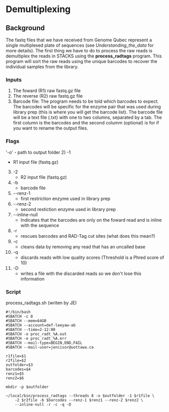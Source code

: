 # Demultiplexing  
  
## Background  
  
The fastq files that we have received from Genome Qubec represent a single multiplexed plate of sequences (see *Understanding_the_data* for more details). The first thing we have to do to process the raw reads is demultiplex the reads in STACKS using the **process_radtags** program. This program will sort the raw reads using the unique barcodes to recover the individual samples from the library.   
  
### Inputs   
1) The foward (R1) raw fastq.gz file
2) The reverse (R2) raw fastq.gz file
3) Barcode file: The program needs to be told which barcodes to expect. The barcodes will be specific for the enzyme pair that was used during library prep (this is where you will get the barcode list). The barcode file will be a text file (.txt) with one to two columns, separated by a tab. The first column is the barcodes and the second columm (optional) is for if you want to rename the output files.
  
### Flags  
'-o'    - path to output folder
2) -1
   - R1 input file (fastq.gz)
3) -2
   - R2 input file (fastq.gz)
4) -b
   - barcode file
5) --renz-1
   - first restriction enzyme used in library prep
6) --renz-2
   - second restiction enzyme used in library prep
7) --inline-null
   - Indicates that the barcodes are only on the foward read and is inline with the sequence
8) -r
   - rescues barcodes and RAD-Tag cut sites (what does this mean?)
9) -c
    - cleans data by removing any read that has an uncalled base
10) -q
    - discards reads with low quality scores (Threshold is a Phred score of 10)
11) -D
    - writes a file with the discarded reads so we don't lose this information

### Script
process_radtags.sh (writen by JE)

```
#!/bin/bash
#SBATCH -c 8
#SBATCH --mem=64GB
#SBATCH --account=def-leeyaw-ab
#SBATCH --time=2-12:00
#SBATCH -o proc_radt_%A.out
#SBATCH -e proc_radt_%A.err
#SBATCH --mail-type=BEGIN,END,FAIL
#SBATCH --mail-user=jencisor@uottawa.ca

r1file=$1
r2file=$2
outfolder=$3
barcodes=$4
renz1=$5
renz2=$6

mkdir -p $outfolder

~/local/bin/process_radtags --threads 8 -o $outfolder -1 $r1file \
    -2 $r2file -b $barcodes --renz-1 $renz1 --renz-2 $renz2 \
    --inline-null -r -c -q -D

```

